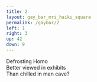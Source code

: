 ```yaml
---
title: 2
layout: gay_bar_mri_haiku_square
permalink: /gaybar/2
left: 1
right: 3
up: 42
down: 9
---
```

Defrosting Homo  
Better viewed in exhibits  
Than chilled in man cave?